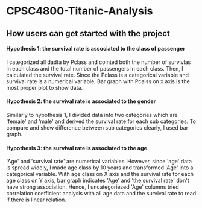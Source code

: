 # CPSC4800-Titanic-Analysis

## How users can get started with the project
  #### Hypothesis 1: the survival rate is associated to the class of passenger
  I categorized all dadta by Pclass and cointed both the number of survivlas in each class and the total number of passengers in each         class. Then, I calculated the survival rate. Since the Pclass is a categorical variable and survival rate is a numerical variable, Bar     graph with Pcalss on x axis is the most proper plot to show data.
  
  #### Hypothesis 2: the survival rate is associated to the gender
  Similarly to hypothesis 1, I divided data into two categories which are 'female' and 'male' and derived the survival rate for each sub     categories. To compare and show difference between sub categories clearly, I used bar graph.

  #### Hypothesis 3: the survival rate is associated to the age
  'Age' and 'survival rate' are numerical variables. However, since 'age' data is spread widely, I made age class by 10 years and             transformed 'Age' into a categorical variable. With age class on X axis and the survival rate for each age class on Y axis, bar graph       indicates 'Age' and 'the survival rate' don't have strong association. Hence, I uncategoriezed 'Age' columns tried correlation             coefficient analysis with all age data and the survival rate to read if there is linear relation.

